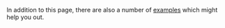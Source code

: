 
In addition to this page, there are also a number of [examples](https://github.com/zircote/swagger-php/tree/master/examples#readme) which might help you out.
